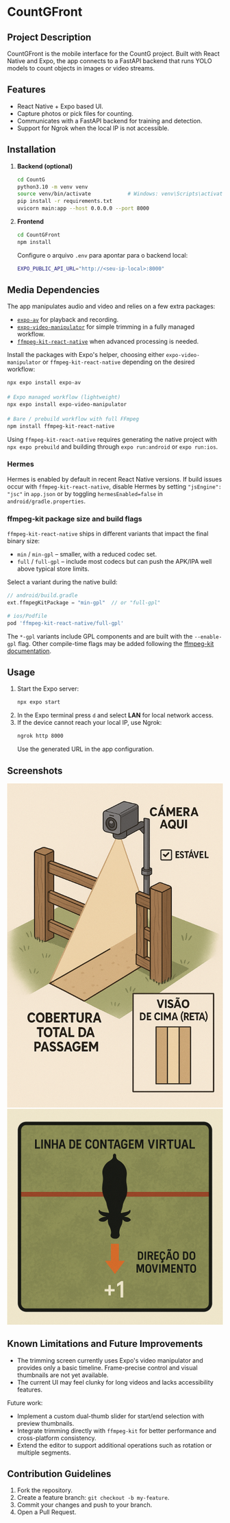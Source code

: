 # CountGFront

## Project Description

CountGFront is the mobile interface for the CountG project. Built with React Native and Expo, the app connects to a FastAPI backend that runs YOLO models to count objects in images or video streams.

## Features

- React Native + Expo based UI.
- Capture photos or pick files for counting.
- Communicates with a FastAPI backend for training and detection.
- Support for Ngrok when the local IP is not accessible.

## Installation

1. **Backend (optional)**
   ```bash
   cd CountG
   python3.10 -m venv venv
   source venv/bin/activate            # Windows: venv\Scripts\activate
   pip install -r requirements.txt
   uvicorn main:app --host 0.0.0.0 --port 8000
   ```
2. **Frontend**
   ```bash
   cd CountGFront
   npm install
   ```
   Configure o arquivo `.env` para apontar para o backend local:
   ```bash
   EXPO_PUBLIC_API_URL="http://<seu-ip-local>:8000"
   ```

## Media Dependencies

The app manipulates audio and video and relies on a few extra packages:

- [`expo-av`](https://docs.expo.dev/versions/latest/sdk/av/) for playback and
  recording.
- [`expo-video-manipulator`](https://docs.expo.dev/versions/latest/sdk/video-manipulator/)
  for simple trimming in a fully managed workflow.
- [`ffmpeg-kit-react-native`](https://github.com/arthenica/ffmpeg-kit)
  when advanced processing is needed.

Install the packages with Expo's helper, choosing either `expo-video-manipulator`
or `ffmpeg-kit-react-native` depending on the desired workflow:

```bash
npx expo install expo-av

# Expo managed workflow (lightweight)
npx expo install expo-video-manipulator

# Bare / prebuild workflow with full FFmpeg
npm install ffmpeg-kit-react-native
```

Using `ffmpeg-kit-react-native` requires generating the native project with
`npx expo prebuild` and building through `expo run:android` or `expo run:ios`.

### Hermes

Hermes is enabled by default in recent React Native versions. If build issues
occur with `ffmpeg-kit-react-native`, disable Hermes by setting
`"jsEngine": "jsc"` in `app.json` or by toggling `hermesEnabled=false` in
`android/gradle.properties`.

### ffmpeg-kit package size and build flags

`ffmpeg-kit-react-native` ships in different variants that impact the final
binary size:

- `min` / `min-gpl` – smaller, with a reduced codec set.
- `full` / `full-gpl` – include most codecs but can push the APK/IPA well above
  typical store limits.

Select a variant during the native build:

```gradle
// android/build.gradle
ext.ffmpegKitPackage = "min-gpl"  // or "full-gpl"
```

```ruby
# ios/Podfile
pod 'ffmpeg-kit-react-native/full-gpl'
```

The `*-gpl` variants include GPL components and are built with the
`--enable-gpl` flag. Other compile-time flags may be added following the
[ffmpeg-kit documentation](https://github.com/arthenica/ffmpeg-kit#configure-ffmpeg).

## Usage

1. Start the Expo server:
   ```bash
   npx expo start
   ```
2. In the Expo terminal press `d` and select **LAN** for local network access.
3. If the device cannot reach your local IP, use Ngrok:
   ```bash
   ngrok http 8000
   ```
   Use the generated URL in the app configuration.

## Screenshots

![Camera positioning](assets/images/camera_positioning.png)
![Counting line setup](assets/images/counting_line.png)

## Known Limitations and Future Improvements

- The trimming screen currently uses Expo's video manipulator and provides only
  a basic timeline. Frame-precise control and visual thumbnails are not yet
  available.
- The current UI may feel clunky for long videos and lacks accessibility
  features.

Future work:

- Implement a custom dual-thumb slider for start/end selection with preview
  thumbnails.
- Integrate trimming directly with `ffmpeg-kit` for better performance and
  cross-platform consistency.
- Extend the editor to support additional operations such as rotation or
  multiple segments.

## Contribution Guidelines

1. Fork the repository.
2. Create a feature branch: `git checkout -b my-feature`.
3. Commit your changes and push to your branch.
4. Open a Pull Request.
